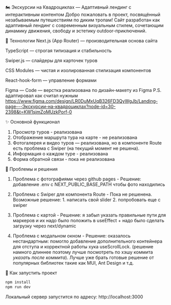 🏍️ Экскурсии на Квадроциклах — Адаптивный лендинг с интерактивным контентом
Добро пожаловать в проект, посвящённый незабываемым путешествиям по диким тропам! Сайт разработан как адаптивный лендинг с современным визуальным стилем, сочетающим динамику движения, свободу и эстетику outdoor-приключений.

🔧 Технологии
Next.js (App Router) — производительная основа сайта

TypeScript — строгая типизация и стабильность

Swiper.js — слайдеры для карточек туров

CSS Modules — чистая и изолированная стилизация компонентов

React-hook-form — управление формами 

Figma — Code — верстка реализована по дизайн-макету из Figma P.S. адаптировал как считал нужным
https://www.figma.com/design/LR0DuMxUqB326FD3QyWgJb/Landing-page---Экскурсии-на-квадроциклах?node-id=30-2398&t=KW1sjmZoMUzkPorf-0

✨ Основной функционал

1. Просмотр туров - реализована
2. Отображение маршрута тура на карте - не реализована
3. Фотогалерея и видео туров — реализована, но в компоненте Route есть проблема с Swiper (на текущий момент не решена).
4. Информация о каждом туре - реализована
5. Форма обратной связи - пока не реализована

🤯 Проблемы и решения

1. Проблема с фотографиями через github pages - Решение: добавление .env с NEXT_PUBLIC_BASE_PATH чтобы фото находились

2. Проблема с Swiper для компонента Route - Пока не решенена. Возможные решение: 1. написать свой slider 2. попробовать еще с swiper

3. Проблема с картой - Решение: я забыл указать правильные пути для маркеров и их надо было положить в useEffect + надо было сделать загрузку через next/dynamic

4. Проблема с модальном окном - Решение: оказалось нестандартным: помогло добавление дополнительного контейнера для отступа и корректной работы хука useScrollLock. (решение намного длиннее поэтому лучше посмотреть по хэшу коммита *указать после коммита*). Лучше уже брать готовые решение от популярных библиотек такие как MUI, Ant Design и т.д. 

🚀 Как запустить проект
```bash
npm install
npm run dev
```
Локальный сервер запустится по адресу: http://localhost:3000

